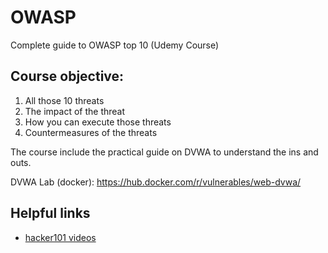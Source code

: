 # OWASP

Complete guide to OWASP top 10 (Udemy Course)

## Course objective:

1) All those 10 threats
2) The impact of the threat
3) How you can execute those threats
4) Countermeasures of the threats

The course include the practical guide on DVWA to understand the ins and outs.

DVWA Lab (docker): https://hub.docker.com/r/vulnerables/web-dvwa/

## Helpful links
* [hacker101 videos](https://www.hacker101.com/videos)
